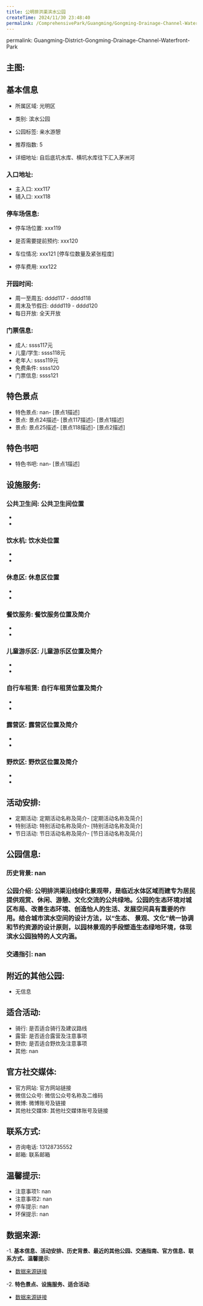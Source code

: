 ```yaml
---
title: 公明排洪渠滨水公园
createTime: 2024/11/30 23:48:40
permalink: /ComprehensivePark/Guangming/Gongming-Drainage-Channel-Waterfront-Park/
---
```

permalink: Guangming-District-Gongming-Drainage-Channel-Waterfront-Park
<!-- ## 游玩路径: -->


## 主图:
<ImageCard
image="https://cgj.sz.gov.cn/img/4/4005/4005881/10775050.jpg"
title= "公明排洪渠滨水公园"
description= "公明排洪渠沿线绿化景观带，是临近水体区域而建专为居民提供观赏、休闲、游憩、文化交流的公共绿地。公园的生态环境对城区布局、改善生态环境、创造怡人的生活、发展空间具"
date="2024/11/30"
href="/"
author="深圳公园"
/>

## 基本信息

- 所属区域: 光明区

- 类别: 滨水公园

- 公园标签: 亲水游憩

- 推荐指数: 5

- 详细地址: 自后底坑水库、横坑水库往下汇入茅洲河

### 入口地址:
- 主入口: xxx117
- 辅入口: xxx118
### 停车场信息:
- 停车场位置: xxx119

- 是否需要提前预约: xxx120

- 车位情况: xxx121 [停车位数量及紧张程度]

- 停车费用: xxx122

### 开园时间:
- 周一至周五: dddd117 - dddd118
- 周末及节假日: dddd119 - dddd120
- 每日开放: 全天开放

### 门票信息:
- 成人: ssss117元
- 儿童/学生: ssss118元
- 老年人: ssss119元
- 免费条件: ssss120
- 门票信息: ssss121
## 特色景点
- 特色景点: nan- [景点1描述]
- 景点: 景点24描述- [景点117描述]- [景点1描述]
- 景点: 景点25描述- [景点118描述]- [景点2描述]
## 特色书吧
- 特色书吧: nan- [景点1描述]
## 设施服务:
### 公共卫生间: 公共卫生间位置
- 
- 
### 饮水机: 饮水处位置
- 
- 
### 休息区: 休息区位置
- 
- 
### 餐饮服务: 餐饮服务位置及简介
- 
- 
### 儿童游乐区: 儿童游乐区位置及简介
- 
- 
### 自行车租赁: 自行车租赁位置及简介
- 
- 
### 露营区: 露营区位置及简介
- 
- 
### 野炊区: 野炊区位置及简介

- 
- 
## 活动安排:
- 定期活动: 定期活动名称及简介- [定期活动名称及简介]
- 特别活动: 特别活动名称及简介- [特别活动名称及简介]
- 节日活动: 节日活动名称及简介- [节日活动名称及简介]
## 公园信息:
### 历史背景: nan
### 公园介绍: 公明排洪渠沿线绿化景观带，是临近水体区域而建专为居民提供观赏、休闲、游憩、文化交流的公共绿地。公园的生态环境对城区布局、改善生态环境、创造怡人的生活、发展空间具有重要的作用。结合城市滨水空间的设计方法，以“生态、 景观、文化”统一协调和节约资源的设计原则，以园林景观的手段塑造生态绿地环境，体现滨水公园独特的人文内涵。
### 交通指引: nan

## 附近的其他公园:
- 无信息

## 适合活动:
- 骑行: 是否适合骑行及建议路线
- 露营: 是否适合露营及注意事项
- 野炊: 是否适合野炊及注意事项
- 其他: nan

## 官方社交媒体:
- 官方网站: 官方网站链接
- 微信公众号: 微信公众号名称及二维码
- 微博: 微博账号及链接
- 其他社交媒体: 其他社交媒体账号及链接

## 联系方式:
- 咨询电话: 13128735552
- 邮箱: 联系邮箱

## 温馨提示:
- 注意事项1: nan
- 注意事项2: nan
- 停车提示: nan
- 环保提示: nan

## 数据来源:
-1. **基本信息、活动安排、历史背景、最近的其他公园、交通指南、官方信息、联系方式、温馨提示**:
- [数据来源链接](https://cgj.sz.gov.cn/xsmh/gysz/csgy/content/post_10775050.html)

-2. **特色景点、设施服务、适合活动**:
- [数据来源链接](https://cgj.sz.gov.cn/xsmh/gysz/csgy/content/post_10775050.html)

